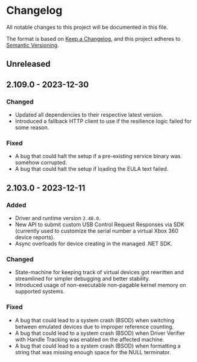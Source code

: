 # Changelog

All notable changes to this project will be documented in this file.

The format is based on [Keep a Changelog](https://keepachangelog.com/en/1.0.0/),
and this project adheres to [Semantic Versioning](https://semver.org/spec/v2.0.0.html).

## Unreleased

## 2.109.0 - 2023-12-30

### Changed

- Updated all dependencies to their respective latest version.
- Introduced a fallback HTTP client to use if the resilience logic failed for some reason.

### Fixed

- A bug that could halt the setup if a pre-existing service binary was somehow corrupted.
- A bug that could halt the setup if loading the EULA text failed.

## 2.103.0 - 2023-12-11

### Added

- Driver and runtime version `2.48.0`.
- New API to submit custom USB Control Request Responses via SDK (currently used to customize the serial number a virtual Xbox 360 device reports).
- Async overloads for device creating in the managed .NET SDK.

### Changed

- State-machine for keeping track of virtual devices got rewritten and streamlined for simpler debugging and better stability.
- Introduced usage of non-executable non-pagable kernel memory on supported systems.

### Fixed

- A bug that could lead to a system crash (BSOD) when switching between emulated devices due to improper reference counting.
- A bug that could lead to a system crash (BSOD) when Driver Verifier with Handle Tracking was enabled on the affected machine.
- A bug that could lead to a system crash (BSOD) when formatting a string that was missing enough space for the NULL terminator.
